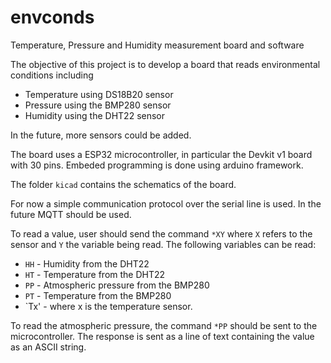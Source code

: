 # envconds
Temperature, Pressure and Humidity measurement board and software

The objective of this project is to develop a board that reads environmental conditions including
 * Temperature using DS18B20 sensor
 * Pressure using the BMP280 sensor
 * Humidity using the DHT22 sensor

In the future, more sensors could be added.

The board uses a ESP32 microcontroller, in particular the Devkit v1 board with 30 pins. Embeded programming is done using arduino framework.

The folder `kicad` contains the schematics of the board.

For now a simple communication protocol over the serial line is used. In the future MQTT should be used.

To read a value, user should send the command `*XY` where `X` refers to the sensor and `Y` the variable being read. The following variables can be read:

 * `HH` - Humidity from the DHT22
 * `HT` - Temperature from the DHT22
 * `PP` - Atmospheric pressure from the BMP280
 * `PT` - Temperature from the BMP280
 * `Tx' - where x is the temperature sensor.

 To read the atmospheric pressure, the command `*PP` should be sent to the microcontroller. The response is sent as a line of text containing the value as an ASCII string.

